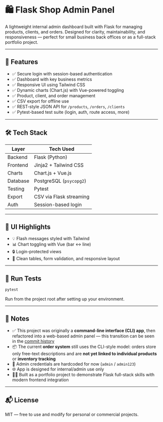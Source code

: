 # 🛍️ Flask Shop Admin Panel

A lightweight internal admin dashboard built with Flask for managing products, clients, and orders. Designed for clarity, maintainability, and responsiveness — perfect for small business back offices or as a full-stack portfolio project.

---

## 🚀 Features

- ✅ Secure login with session-based authentication  
- ✅ Dashboard with key business metrics  
- ✅ Responsive UI using Tailwind CSS  
- ✅ Dynamic charts (Chart.js) with Vue-powered toggling  
- ✅ Product, client, and order management  
- ✅ CSV export for offline use  
- ✅ REST-style JSON API for `/products`, `/orders`, `/clients`  
- ✅ Pytest-based test suite (login, auth, route access, more)

---

## 🛠️ Tech Stack

| Layer    | Tech Used                |
|----------|--------------------------|
| Backend  | Flask (Python)           |
| Frontend | Jinja2 + Tailwind CSS    |
| Charts   | Chart.js + Vue.js        |
| Database | PostgreSQL (`psycopg2`)  |
| Testing  | Pytest                   |
| Export   | CSV via Flask streaming  |
| Auth     | Session-based login      |

---

## 📸 UI Highlights

- 💡 Flash messages styled with Tailwind  
- 📊 Chart toggling with Vue (bar ↔ line)  
- 🔒 Login-protected views  
- 🧾 Clean tables, form validation, and responsive layout  

---

## 🧪 Run Tests

```bash
pytest
```

Run from the project root after setting up your environment.

---

## 📌 Notes

- ✅ This project was originally a **command-line interface (CLI) app**, then refactored into a web-based admin panel — this transition can be seen in the [commit history](https://github.com/yourusername/flask-shop-admin/commits/main)
- 📦 The current **order system** still uses the CLI-style model: orders store only free-text descriptions and are **not yet linked to individual products** or **inventory tracking**
- 🔐 Admin credentials are hardcoded for now (`admin` / `admin123`)
- 🌐 App is designed for internal/admin use only
- 👨‍💻 Built as a portfolio project to demonstrate Flask full-stack skills with modern frontend integration

---

## 📬 License

MIT — free to use and modify for personal or commercial projects.